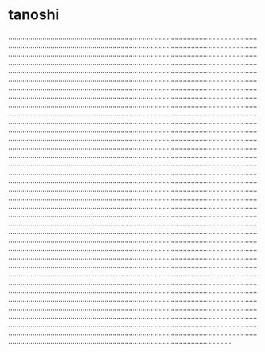 # tanoshi

...............................................................................................................................................................................................................................................................................................................................................................................................................................................................................................................................................................................................................................................................................................................................................................................................................................................................................................................................................................................................................................................................................................................................................................................................................................................................................................................................................................................................................................................................................................................................................................................................................................................................................................................................................................................................................................................................................................................................................................................................................................................................................................................................................................................................................................................................................................................................................................................................................................................................................................................................................................................................................................................................................................................................................................................................................................................................................................................................................................................................................................................................................................................................................................................................................................................................................................................................................................................................................................................................................................................................................................................................................................................................................................................................................................................................................................................................................................................................................................................................................................................................................................................................................................................................................................................................................................................................................................................................................................................................................................................................................................................................................................................................................................................................................................